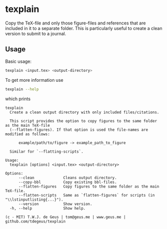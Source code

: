 # texplain

Copy the TeX-file and only those figure-files and references that are included in it to a separate folder. This is particularly useful to create a clean version to submit to a journal.

## Usage

Basic usage:

```bash
texplain <input.tex> <output-directory>
```

To get more information use

```bash
texplain --help
```

which prints

```none
texplain
  Create a clean output directory with only included files/citations.

  This script provides the option to copy figures to the same folder as the main TeX-file
  (--flatten-figures). If that option is used the file-names are modified as follows:

      example/path/to/figure -> example_path_to_figure

  Similar for `--flatting-scripts`.

Usage:
  texplain [options] <input.tex> <output-directory>

Options:
      --clean             Cleans output directory.
      --copy-bbl          Copy existing bbl-files.
      --flatten-figures   Copy figures to the same folder as the main TeX-file.
      --flatten-scripts   Same as `flatten-figures` for scripts (in "\\lstinputlisting{...}").
      --version           Show version.
  -h, --help              Show help.

(c - MIT) T.W.J. de Geus | tom@geus.me | www.geus.me | github.com/tdegeus/texplain
```
